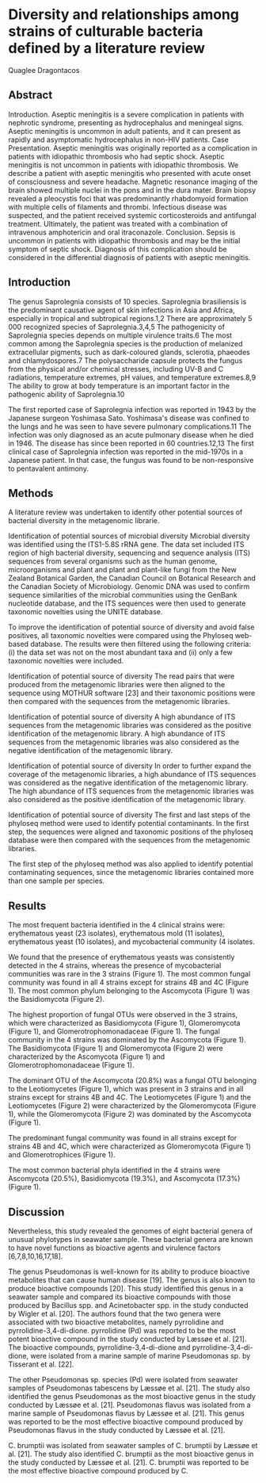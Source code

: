 # Diversity and relationships among strains of culturable bacteria defined by a literature review
Quaglee Dragontacos


## Abstract
Introduction. Aseptic meningitis is a severe complication in patients with nephrotic syndrome, presenting as hydrocephalus and meningeal signs. Aseptic meningitis is uncommon in adult patients, and it can present as rapidly and asymptomatic hydrocephalus in non-HIV patients. Case Presentation. Aseptic meningitis was originally reported as a complication in patients with idiopathic thrombosis who had septic shock. Aseptic meningitis is not uncommon in patients with idiopathic thrombosis. We describe a patient with aseptic meningitis who presented with acute onset of consciousness and severe headache. Magnetic resonance imaging of the brain showed multiple nuclei in the pons and in the dura mater. Brain biopsy revealed a pleocystis foci that was predominantly rhabdomyoid formation with multiple cells of filaments and thrombi. Infectious disease was suspected, and the patient received systemic corticosteroids and antifungal treatment. Ultimately, the patient was treated with a combination of intravenous amphotericin and oral itraconazole. Conclusion. Sepsis is uncommon in patients with idiopathic thrombosis and may be the initial symptom of septic shock. Diagnosis of this complication should be considered in the differential diagnosis of patients with aseptic meningitis.


## Introduction
The genus Saprolegnia consists of 10 species. Saprolegnia brasiliensis is the predominant causative agent of skin infections in Asia and Africa, especially in tropical and subtropical regions.1,2 There are approximately 5 000 recognized species of Saprolegnia.3,4,5 The pathogenicity of Saprolegnia species depends on multiple virulence traits.6 The most common among the Saprolegnia species is the production of melanized extracellular pigments, such as dark-coloured glands, sclerotia, phaeodes and chlamydospores.7 The polysaccharide capsule protects the fungus from the physical and/or chemical stresses, including UV-B and C radiations, temperature extremes, pH values, and temperature extremes.8,9 The ability to grow at body temperature is an important factor in the pathogenic ability of Saprolegnia.10

The first reported case of Saprolegnia infection was reported in 1943 by the Japanese surgeon Yoshimasa Sato. Yoshimasa's disease was confined to the lungs and he was seen to have severe pulmonary complications.11 The infection was only diagnosed as an acute pulmonary disease when he died in 1946. The disease has since been reported in 60 countries.12,13 The first clinical case of Saprolegnia infection was reported in the mid-1970s in a Japanese patient. In that case, the fungus was found to be non-responsive to pentavalent antimony.


## Methods
A literature review was undertaken to identify other potential sources of bacterial diversity in the metagenomic librarie.

Identification of potential sources of microbial diversity
Microbial diversity was identified using the ITS1-5.8S rRNA gene. The data set included ITS region of high bacterial diversity, sequencing and sequence analysis (ITS) sequences from several organisms such as the human genome, microorganisms and plant and plant and plant-like fungi from the New Zealand Botanical Garden, the Canadian Council on Botanical Research and the Canadian Society of Microbiology. Genomic DNA was used to confirm sequence similarities of the microbial communities using the GenBank nucleotide database, and the ITS sequences were then used to generate taxonomic novelties using the UNITE database.

To improve the identification of potential source of diversity and avoid false positives, all taxonomic novelties were compared using the Phyloseq web-based database. The results were then filtered using the following criteria: (i) the data set was not on the most abundant taxa and (ii) only a few taxonomic novelties were included.

Identification of potential source of diversity
The read pairs that were produced from the metagenomic libraries were then aligned to the sequence using MOTHUR software [23] and their taxonomic positions were then compared with the sequences from the metagenomic libraries.

Identification of potential source of diversity
A high abundance of ITS sequences from the metagenomic libraries was considered as the positive identification of the metagenomic library. A high abundance of ITS sequences from the metagenomic libraries was also considered as the negative identification of the metagenomic library.

Identification of potential source of diversity
In order to further expand the coverage of the metagenomic libraries, a high abundance of ITS sequences was considered as the negative identification of the metagenomic library. The high abundance of ITS sequences from the metagenomic libraries was also considered as the positive identification of the metagenomic library.

Identification of potential source of diversity
The first and last steps of the phyloseq method were used to identify potential contaminants. In the first step, the sequences were aligned and taxonomic positions of the phyloseq database were then compared with the sequences from the metagenomic libraries.

The first step of the phyloseq method was also applied to identify potential contaminating sequences, since the metagenomic libraries contained more than one sample per species.


## Results
The most frequent bacteria identified in the 4 clinical strains were: erythematous yeast (23 isolates), erythematous mold (11 isolates), erythematous yeast (10 isolates), and mycobacterial community (4 isolates.

We found that the presence of erythematous yeasts was consistently detected in the 4 strains, whereas the presence of mycobacterial communities was rare in the 3 strains (Figure 1). The most common fungal community was found in all 4 strains except for strains 4B and 4C (Figure 1). The most common phylum belonging to the Ascomycota (Figure 1) was the Basidiomycota (Figure 2).

The highest proportion of fungal OTUs were observed in the 3 strains, which were characterized as Basidiomycota (Figure 1), Glomeromycota (Figure 1), and Glomerotrophomonadaceae (Figure 1). The fungal community in the 4 strains was dominated by the Ascomycota (Figure 1). The Basidiomycota (Figure 1) and Glomeromycota (Figure 2) were characterized by the Ascomycota (Figure 1) and Glomerotrophomonadaceae (Figure 1).

The dominant OTU of the Ascomycota (20.8%) was a fungal OTU belonging to the Leotiomycetes (Figure 1), which was present in 3 strains and in all strains except for strains 4B and 4C. The Leotiomycetes (Figure 1) and the Leotiomycetes (Figure 2) were characterized by the Glomeromycota (Figure 1), while the Glomeromycota (Figure 2) was dominated by the Ascomycota (Figure 1).

The predominant fungal community was found in all strains except for strains 4B and 4C, which were characterized as Glomeromycota (Figure 1) and Glomerotrophices (Figure 1).

The most common bacterial phyla identified in the 4 strains were Ascomycota (20.5%), Basidiomycota (19.3%), and Ascomycota (17.3%) (Figure 1).


## Discussion
Nevertheless, this study revealed the genomes of eight bacterial genera of unusual phylotypes in seawater sample. These bacterial genera are known to have novel functions as bioactive agents and virulence factors [6,7,8,10,16,17,18].

The genus Pseudomonas is well-known for its ability to produce bioactive metabolites that can cause human disease [19]. The genus is also known to produce bioactive compounds [20]. This study identified this genus in a seawater sample and compared its bioactive compounds with those produced by Bacillus spp. and Acinetobacter spp. in the study conducted by Wigler et al. [20]. The authors found that the two genera were associated with two bioactive metabolites, namely pyrrolidine and pyrrolidine-3,4-di-dione. pyrrolidine (Pd) was reported to be the most potent bioactive compound in the study conducted by Læssøe et al. [21]. The bioactive compounds, pyrrolidine-3,4-di-dione and pyrrolidine-3,4-di-dione, were isolated from a marine sample of marine Pseudomonas sp. by Tisserant et al. [22].

The other Pseudomonas sp. species (Pd) were isolated from seawater samples of Pseudomonas tabescens by Læssøe et al. [21]. The study also identified the genus Pseudomonas as the most bioactive genus in the study conducted by Læssøe et al. [21]. Pseudomonas flavus was isolated from a marine sample of Pseudomonas flavus by Læssøe et al. [21]. This genus was reported to be the most effective bioactive compound produced by Pseudomonas flavus in the study conducted by Læssøe et al. [21].

C. brumptii was isolated from seawater samples of C. brumptii by Læssøe et al. [21]. The study also identified C. brumptii as the most bioactive genus in the study conducted by Læssøe et al. [21]. C. brumptii was reported to be the most effective bioactive compound produced by C.
